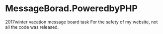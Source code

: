 # MessageBorad.PoweredbyPHP
2017winter vacation message board task
For the safety of my website, not all the code was released.

